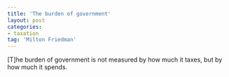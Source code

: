 ```yaml
---
title: 'The burden of government'
layout: post
categories:
- taxation
tag: 'Milton Friedman'
---
```


\[T\]he burden of government is not measured by how much it taxes, but by how much it spends.